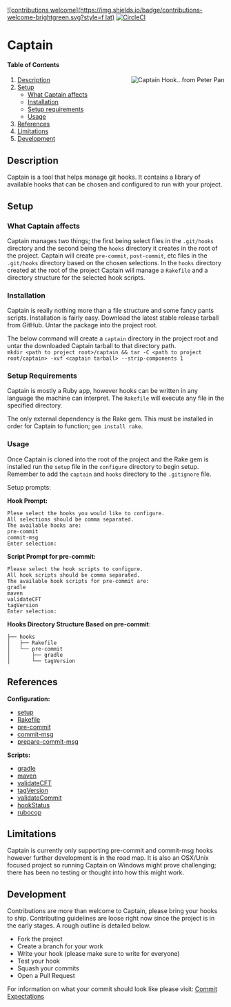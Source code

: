 [![contributions welcome](https://img.shields.io/badge/contributions-welcome-brightgreen.svg?style=f
lat)](https://github.kdc.capitalone.com/PhantomoftheOps/captain/issues)
[![CircleCI](https://circle-poc.cloud.capitalone.com/gh/phantomoftheops/captain.svg?style=shield&circle-token=73a085435d172923367cdacddc52c23d9a8e5daf)](https://circle-poc.cloud.capitalone.com/gh/phantomoftheops/captain)

# Captain

#### Table of Contents

<img align="right" src="https://github.kdc.capitalone.com/mya561/captain/blob/master/images/captainhook.png" alt="Captain Hook...from Peter Pan" />

1. [Description](#description)
1. [Setup](#setup)
    * [What Captain affects](#what-scollector-affects)
    * [Installation](#installation)
    * [Setup requirements](#setup-requirements)
    * [Usage](#setup-usage)
1. [References](#references)
1. [Limitations](#limitations)
1. [Development](#development)

## Description

Captain is a tool that helps manage git hooks. It contains a library of
available hooks that can be chosen and configured to run with your project.

## Setup

### What Captain affects

Captain manages two things; the first being select files in the `.git/hooks`
directory and the second being the `hooks` directory it creates in the root of
the project. Captain will create `pre-commit`, `post-commit`, etc files in the
`.git/hooks` directory based on the chosen selections. In the `hooks` directory
created at the root of the project Captain will manage a `Rakefile` and a
directory structure for the selected hook scripts.

### Installation

Captain is really nothing more than a file structure and some fancy pants
scripts. Installation is fairly easy. Download the latest stable release tarball
from GitHub. Untar the package into the project root.

The below command will create a `captain` directory in the project root and
untar the downloaded Captain tarball to that directory path.  
`mkdir <path to project root>/captain && tar -C <path to project root/captain>
-xvf <captain tarball> --strip-components 1`

### Setup Requirements

Captain is mostly a Ruby app, however hooks can be written in any language the
machine can interpret. The `Rakefile` will execute any file in the specified
directory.

The only external dependency is the Rake gem. This must be installed in order
for Captain to function; `gem install rake`.

### Usage

Once Captain is cloned into the root of the project and the Rake gem is
installed run the `setup` file in the `configure` directory to begin setup.
Remember to add the `captain` and `hooks` directory to the `.gitignore` file.

Setup prompts:

__Hook Prompt:__
```
Plese select the hooks you would like to configure.
All selections should be comma separated.
The available hooks are:
pre-commit
commit-msg
Enter selection:
```

__Script Prompt for pre-commit:__
```
Please select the hook scripts to configure.
All hook scripts should be comma separated.
The available hook scripts for pre-commit are:
gradle
maven
validateCFT
tagVersion
Enter selection:
```

__Hooks Directory Structure Based on pre-commit__:
```
├── hooks
│   ├── Rakefile
│   └── pre-commit
│       ├── gradle
│       └── tagVersion
```

## References

__Configuration:__
* [setup](/configure/setup)
* [Rakefile](/configure/Rakefile)
* [pre-commit](/configure/hooks/pre-commit)
* [commit-msg](/configure/hooks/commit-msg)
* [prepare-commit-msg](/configure/hooks/prepare-commit-msg)

__Scripts:__
* [gradle](/pre-commit/gradle)
* [maven](/pre-commit/maven)
* [validateCFT](/pre-commit/validateCFT)
* [tagVersion](/pre-commit/tagVersion)
* [validateCommit](/commit-msg/validateCommit)
* [hookStatus](/prepare-commit-msg/hookStatus)
* [rubocop](/pre-commit/rubocop)

## Limitations

Captain is currently only supporting pre-commit and commit-msg hooks however
further development is in the road map. It is also an OSX/Unix focused project
so running Captain on Windows might prove challenging; there has been no testing
or thought into how this might work.

## Development

Contributions are more than welcome to Captain, please bring your hooks to ship.
Contributing guidelines are loose right now since the project is in the early
stages. A rough outline is detailed below.

* Fork the project
* Create a branch for your work
* Write your hook (please make sure to write for everyone)
* Test your hook
* Squash your commits
* Open a Pull Request

For information on what your commit should look like please visit:
[Commit Expectations](https://chris.beams.io/posts/git-commit/)

